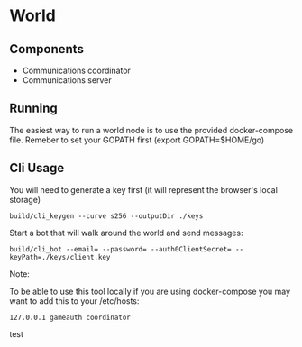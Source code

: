 # World

## Components

- Communications coordinator
- Communications server

## Running

The easiest way to run a world node is to use the provided docker-compose file. Remeber to set your GOPATH first (export GOPATH=$HOME/go)

## Cli Usage

You will need to generate a key first (it will represent the browser's local storage)
```
build/cli_keygen --curve s256 --outputDir ./keys
```

Start a bot that will walk around the world and send messages:
```
build/cli_bot --email= --password= --auth0ClientSecret= --keyPath=./keys/client.key
```

Note:

To be able to use this tool locally if you are using docker-compose you may want to add this to your /etc/hosts:

```
127.0.0.1 gameauth coordinator
```
test
